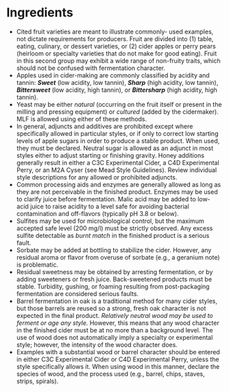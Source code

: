 # Ingredients

- Cited fruit varieties are meant to illustrate commonly- used examples, not dictate requirements for producers. Fruit are divided into (1) table, eating, culinary, or dessert varieties, or (2) cider apples or perry pears (heirloom or specialty varieties that do not make for good eating). Fruit in this second group may exhibit a wide range of non-fruity traits, which should not be confused with fermentation character.
- Apples used in cider-making are commonly classified by acidity and tannin: _**Sweet**_ (low acidity, low tannin), _**Sharp**_ (high acidity, low tannin), _**Bittersweet**_ (low acidity, high tannin), or _**Bittersharp**_ (high acidity, high tannin).
- Yeast may be either _natural_ (occurring on the fruit itself or present in the milling and pressing equipment) or _cultured_ (added by the cidermaker). MLF is allowed using either of these methods.
- In general, adjuncts and additives are prohibited except where specifically allowed in particular styles, or if only to correct low starting levels of apple sugars in order to produce a stable product. When used, they must be declared. Neutral sugar is allowed as an adjunct in most styles either to adjust starting or finishing gravity. Honey additions generally result in either a C3C Experimental Cider, a C4D Experimental Perry, or an M2A Cyser (see Mead Style Guidelines). Review individual style descriptions for any allowed or prohibited adjuncts.
- Common processing aids and enzymes are generally allowed as long as they are not perceivable in the finished product. Enzymes may be used to clarify juice before fermentation. Malic acid may be added to low- acid juice to raise acidity to a level safe for avoiding bacterial contamination and off-flavors (typically pH 3.8 or below).
- Sulfites may be used for microbiological control, but the maximum accepted safe level (200 mg/l) must be strictly observed. Any excess sulfite detectable as _burnt match_ in the finished product is a serious fault.
- Sorbate may be added at bottling to stabilize the cider. However, any residual aroma or flavor from overuse of sorbate (e.g., a geranium note) is problematic.
- Residual sweetness may be obtained by arresting fermentation, or by adding sweeteners or fresh juice. Back-sweetened products must be stable. Turbidity, gushing, or foaming resulting from post-packaging fermentation are considered serious faults.
- Barrel fermentation in oak is a traditional method for many cider styles, but those barrels are reused so a strong, fresh oak character is not expected in the final product. _Relatively neutral wood may be used to ferment or age any style._ However, this means that any wood character in the finished cider must be at no more than a background level. The use of wood does not automatically imply a specialty or experimental style; however, the intensity of the wood character does.
- Examples with a substantial wood or barrel character should be entered in either C3C Experimental Cider or C4D Experimental Perry, unless the style specifically allows it. When using wood in this manner, declare the species of wood, and the process used (e.g., barrel, chips, staves, strips, spirals).
